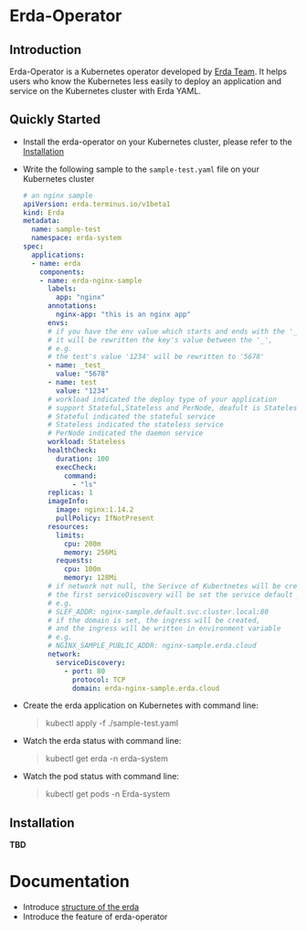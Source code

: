 # Erda-Operator

## Introduction

Erda-Operator is a Kubernetes operator developed by [Erda Team](https://github.com/erda-project/erda). It helps users who know the Kubernetes less easily to deploy an application and service on the Kubernetes cluster with Erda YAML.



## Quickly Started

- Install the erda-operator on your Kubernetes cluster, please refer to the [Installation](#installation)

- Write the following sample to the `sample-test.yaml` file on your Kubernetes cluster

  ```yaml
  # an nginx sample
  apiVersion: erda.terminus.io/v1beta1
  kind: Erda
  metadata:
    name: sample-test
    namespace: erda-system
  spec:
    applications:
    - name: erda
      components:
      - name: erda-nginx-sample
        labels:
          app: "nginx"
        annotations:
          nginx-app: "this is an nginx app"
        envs:
        # if you have the env value which starts and ends with the '_' symbol,
        # it will be rewritten the key's value between the '_', 
        # e.g.
        # the test's value '1234' will be rewritten to '5678'
        - name: _test_
          value: "5678"
        - name: test
          value: "1234"
        # workload indicated the deploy type of your application
        # support Stateful,Stateless and PerNode, deafult is Stateless
        # Stateful indicated the stateful service
        # Stateless indicated the stateless service
        # PerNode indicated the daemon service
        workload: Stateless
        healthCheck:
          duration: 100
          execCheck:
            command:
              - "ls"
        replicas: 1
        imageInfo:
          image: nginx:1.14.2
          pullPolicy: IfNotPresent
        resources:
          limits:
            cpu: 200m
            memory: 256Mi
          requests:
            cpu: 100m
            memory: 128Mi
        # if network not null, the Serivce of Kubertnetes will be created
        # the first serviceDiscovery will be set the service default port and it will be written in env
        # e.g.
        # SLEF_ADDR: nginx-sample.default.svc.cluster.local:80
        # if the domain is set, the ingress will be created,
        # and the ingress will be written in environment variable
        # e.g.
        # NGINX_SAMPLE_PUBLIC_ADDR: nginx-sample.erda.cloud
        network:
          serviceDiscovery:
            - port: 80
              protocol: TCP
              domain: erda-nginx-sample.erda.cloud
  ```

- Create the erda application on Kubernetes with command line:

  > kubectl apply -f ./sample-test.yaml

- Watch the erda status with command line:

  > kubectl get erda -n erda-system

- Watch the pod status with command line:

  > kubectl get pods -n Erda-system



## Installation

**TBD**



# Documentation

- Introduce [structure of the erda](./docs/structure_v1beta1.md)
- Introduce the feature of erda-operator
